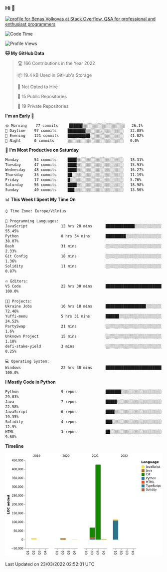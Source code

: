 ### Hi 👋
<a href="https://stackoverflow.com/users/14954249/benas-volkovas"><img src="https://stackoverflow.com/users/flair/14954249.png?theme=dark" width="208" height="58" alt="profile for Benas Volkovas at Stack Overflow, Q&amp;A for professional and enthusiast programmers" title="profile for Benas Volkovas at Stack Overflow, Q&amp;A for professional and enthusiast programmers"></a>

<!--START_SECTION:waka-->
![Code Time](http://img.shields.io/badge/Code%20Time-613%20hrs%2030%20mins-blue)

![Profile Views](http://img.shields.io/badge/Profile%20Views-0-blue)

**🐱 My GitHub Data** 

> 🏆 166 Contributions in the Year 2022
 > 
> 📦 19.4 kB Used in GitHub's Storage 
 > 
> 🚫 Not Opted to Hire
 > 
> 📜 15 Public Repositories 
 > 
> 🔑 19 Private Repositories  
 > 
**I'm an Early 🐤** 

```text
🌞 Morning    77 commits     ██████░░░░░░░░░░░░░░░░░░░   26.1% 
🌆 Daytime    97 commits     ████████░░░░░░░░░░░░░░░░░   32.88% 
🌃 Evening    121 commits    ██████████░░░░░░░░░░░░░░░   41.02% 
🌙 Night      0 commits      ░░░░░░░░░░░░░░░░░░░░░░░░░   0.0%

```
📅 **I'm Most Productive on Saturday** 

```text
Monday       54 commits     ████░░░░░░░░░░░░░░░░░░░░░   18.31% 
Tuesday      47 commits     ████░░░░░░░░░░░░░░░░░░░░░   15.93% 
Wednesday    48 commits     ████░░░░░░░░░░░░░░░░░░░░░   16.27% 
Thursday     33 commits     ██░░░░░░░░░░░░░░░░░░░░░░░   11.19% 
Friday       17 commits     █░░░░░░░░░░░░░░░░░░░░░░░░   5.76% 
Saturday     56 commits     ████░░░░░░░░░░░░░░░░░░░░░   18.98% 
Sunday       40 commits     ███░░░░░░░░░░░░░░░░░░░░░░   13.56%

```


📊 **This Week I Spent My Time On** 

```text
⌚︎ Time Zone: Europe/Vilnius

💬 Programming Languages: 
JavaScript               12 hrs 28 mins      █████████████░░░░░░░░░░░░   55.45% 
Python                   8 hrs 34 mins       █████████░░░░░░░░░░░░░░░░   38.07% 
Bash                     31 mins             ░░░░░░░░░░░░░░░░░░░░░░░░░   2.33% 
Git Config               18 mins             ░░░░░░░░░░░░░░░░░░░░░░░░░   1.36% 
Solidity                 11 mins             ░░░░░░░░░░░░░░░░░░░░░░░░░   0.87%

🔥 Editors: 
VS Code                  22 hrs 30 mins      █████████████████████████   100.0%

🐱‍💻 Projects: 
Ukraine Jobs             16 hrs 18 mins      ██████████████████░░░░░░░   72.46% 
Yuffi-menu               5 hrs 31 mins       ██████░░░░░░░░░░░░░░░░░░░   24.52% 
PartySwap                21 mins             ░░░░░░░░░░░░░░░░░░░░░░░░░   1.6% 
Unknown Project          15 mins             ░░░░░░░░░░░░░░░░░░░░░░░░░   1.18% 
defi-stake-yield         3 mins              ░░░░░░░░░░░░░░░░░░░░░░░░░   0.25%

💻 Operating System: 
Windows                  22 hrs 30 mins      █████████████████████████   100.0%

```

**I Mostly Code in Python** 

```text
Python                   9 repos             ███████░░░░░░░░░░░░░░░░░░   29.03% 
Java                     7 repos             █████░░░░░░░░░░░░░░░░░░░░   22.58% 
JavaScript               6 repos             ████░░░░░░░░░░░░░░░░░░░░░   19.35% 
Solidity                 4 repos             ███░░░░░░░░░░░░░░░░░░░░░░   12.9% 
HTML                     3 repos             ██░░░░░░░░░░░░░░░░░░░░░░░   9.68%

```


**Timeline**

![Chart not found](https://raw.githubusercontent.com/BenasVolkovas/BenasVolkovas/main/charts/bar_graph.png) 


 Last Updated on 23/03/2022 02:52:01 UTC
<!--END_SECTION:waka-->
